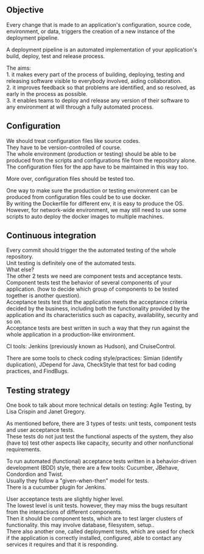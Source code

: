Objective
------------------

Every change that is made to an application's configuration, source code, environment, or data,
triggers the creation of a new instance of the deployment pipeline.

A deployment pipeline is an automated implementation of your application's build, deploy, test and release process.

The aims:  
	1. it makes every part of the process of building, deploying, testing and releasing software visible to everybody involved, aiding collaboration.  
	2. it improves feedback so that problems are identified, and so resolved, as early in the process as possible.  
	3. it enables teams to deploy and release any version of their software to any environment at will through a fully automated process. 


Configuration
--------------------

We should treat configuration files like source codes.  
They have to be version-controlled of course.  
The whole environment (production or testing) should be able to be produced from the scripts and configurations file from the repository alone.  
The configuration files for the app have to be maintained in this way too.

More over, configuration files should be tested too.

One way to make sure the production or testing environment can be produced from configuration files could be to use docker.  
By writing the Dockerfile for different env, it is easy to produce the OS.  
However, for network-wide environment, we may still need to use some scripts to auto deploy the docker images to multiple machines.


Continuous integration
-----------------------------

Every commit should trigger the the automated testing of the whole repository.  
Unit testing is definitely one of the automated tests.  
What else?  
The other 2 tests we need are component tests and acceptance tests.  
Component tests test the behavior of several components of your application. (how to decide which group of components to be tested together is another question).  
Acceptance tests test that the application meets the acceptance criteria decided by the business, 
including both the functionality provided by the application and its characteristics such as capacity, availability, security and so on.  
Acceptance tests are best written in such a way that they run against the whole application in a production-like environment.

CI tools: Jenkins (previously known as Hudson), and CruiseControl.

There are some tools to check coding style/practices: Simian (identify duplication), JDepend for Java, CheckStyle that test for bad coding practices, and FindBugs.


Testing strategy
-----------------------

One book to talk about more technical details on testing: Agile Testing, by Lisa Crispin and Janet Gregory.

As mentioned before, there are 3 types of tests: unit tests, component tests and user acceptance tests.  
These tests do not just test the functional aspects of the system, 
they also (have to) test other aspects like capacity, security and other nonfunctional requirements.

To run automated (functional) acceptance tests written in a behavior-driven development (BDD) style, 
there are a few tools: Cucumber, JBehave, Condordion and Twist.  
Usually they follow a "given-when-then" model for tests.  
There is a cucumber plugin for Jenkins.

User acceptance tests are slightly higher level.  
The lowest level is unit tests.  however, they may miss the bugs resultant from the interactions of different components.   
Then it should be component tests, which are to test larger clusters of functionality. this may involve database, filesystem, setup..  
There also another one, called deployment tests, which are used for check if the application is correctly installed, configured, able to contact any services it requires and that it is responding.  


